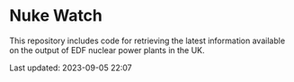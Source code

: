 # Nuke Watch

This repository includes code for retrieving the latest information available on the output of EDF nuclear power plants in the UK.

Last updated: 2023-09-05 22:07